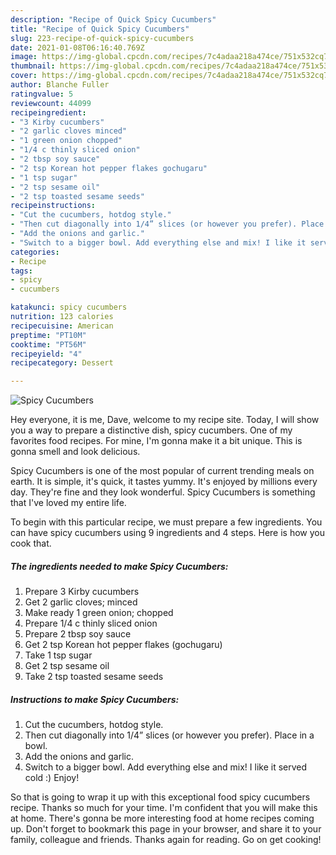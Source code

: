 ```yaml
---
description: "Recipe of Quick Spicy Cucumbers"
title: "Recipe of Quick Spicy Cucumbers"
slug: 223-recipe-of-quick-spicy-cucumbers
date: 2021-01-08T06:16:40.769Z
image: https://img-global.cpcdn.com/recipes/7c4adaa218a474ce/751x532cq70/spicy-cucumbers-recipe-main-photo.jpg
thumbnail: https://img-global.cpcdn.com/recipes/7c4adaa218a474ce/751x532cq70/spicy-cucumbers-recipe-main-photo.jpg
cover: https://img-global.cpcdn.com/recipes/7c4adaa218a474ce/751x532cq70/spicy-cucumbers-recipe-main-photo.jpg
author: Blanche Fuller
ratingvalue: 5
reviewcount: 44099
recipeingredient:
- "3 Kirby cucumbers"
- "2 garlic cloves minced"
- "1 green onion chopped"
- "1/4 c thinly sliced onion"
- "2 tbsp soy sauce"
- "2 tsp Korean hot pepper flakes gochugaru"
- "1 tsp sugar"
- "2 tsp sesame oil"
- "2 tsp toasted sesame seeds"
recipeinstructions:
- "Cut the cucumbers, hotdog style."
- "Then cut diagonally into 1/4” slices (or however you prefer). Place in a bowl."
- "Add the onions and garlic."
- "Switch to a bigger bowl. Add everything else and mix! I like it served cold :) Enjoy!"
categories:
- Recipe
tags:
- spicy
- cucumbers

katakunci: spicy cucumbers 
nutrition: 123 calories
recipecuisine: American
preptime: "PT10M"
cooktime: "PT56M"
recipeyield: "4"
recipecategory: Dessert

---
```



![Spicy Cucumbers](https://img-global.cpcdn.com/recipes/7c4adaa218a474ce/751x532cq70/spicy-cucumbers-recipe-main-photo.jpg)

Hey everyone, it is me, Dave, welcome to my recipe site. Today, I will show you a way to prepare a distinctive dish, spicy cucumbers. One of my favorites food recipes. For mine, I'm gonna make it a bit unique. This is gonna smell and look delicious.



Spicy Cucumbers is one of the most popular of current trending meals on earth. It is simple, it's quick, it tastes yummy. It's enjoyed by millions every day. They're fine and they look wonderful. Spicy Cucumbers is something that I've loved my entire life.


To begin with this particular recipe, we must prepare a few ingredients. You can have spicy cucumbers using 9 ingredients and 4 steps. Here is how you cook that.

<!--inarticleads1-->

##### The ingredients needed to make Spicy Cucumbers:

1. Prepare 3 Kirby cucumbers
1. Get 2 garlic cloves; minced
1. Make ready 1 green onion; chopped
1. Prepare 1/4 c thinly sliced onion
1. Prepare 2 tbsp soy sauce
1. Get 2 tsp Korean hot pepper flakes (gochugaru)
1. Take 1 tsp sugar
1. Get 2 tsp sesame oil
1. Take 2 tsp toasted sesame seeds




<!--inarticleads2-->

##### Instructions to make Spicy Cucumbers:

1. Cut the cucumbers, hotdog style.
1. Then cut diagonally into 1/4” slices (or however you prefer). Place in a bowl.
1. Add the onions and garlic.
1. Switch to a bigger bowl. Add everything else and mix! I like it served cold :) Enjoy!




So that is going to wrap it up with this exceptional food spicy cucumbers recipe. Thanks so much for your time. I'm confident that you will make this at home. There's gonna be more interesting food at home recipes coming up. Don't forget to bookmark this page in your browser, and share it to your family, colleague and friends. Thanks again for reading. Go on get cooking!
